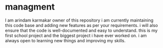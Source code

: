 # managment
I am arindam karmakar owner of this repository
i am currently maintaining this code base and adding new features as per your requirements. i will also ensure that the code is well-documented and easy to understand.
this is my first school project and the biggest project i have ever worked on. i am always open to learning new things and improving my skills.
